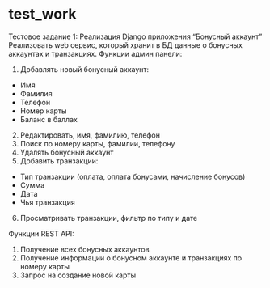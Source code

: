 # test_work

Тестовое задание 1: Реализация Django приложения “Бонусный аккаунт”
Реализовать web сервис, который хранит в БД данные о бонусных аккаунтах и транзакциях.
Функции админ панели:
1. Добавлять новый бонусный аккаунт:
- Имя
- Фамилия
- Телефон
- Номер карты
- Баланс в баллах
2. Редактировать, имя, фамилию, телефон
3. Поиск по номеру карты, фамилии, телефону
4. Удалять бонусный аккаунт
5. Добавить транзакции:
- Тип транзакции (оплата, оплата бонусами, начисление бонусов)
- Сумма
- Дата
- Чья транзакция
6. Просматривать транзакции, фильтр по типу и дате

Функции REST API:
1. Получение всех бонусных аккаунтов
2. Получение информации о бонусном аккаунте и транзакциях по номеру карты
3. Запрос на создание новой карты
